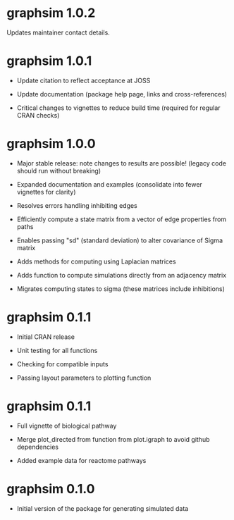 # graphsim 1.0.2

Updates maintainer contact details.

# graphsim 1.0.1

* Update citation to reflect acceptance at JOSS

* Update documentation (package help page, links and cross-references)

* Critical changes to vignettes to reduce build time (required for regular CRAN checks)

# graphsim 1.0.0

* Major stable release: note changes to results are possible! (legacy code should run without breaking)

* Expanded documentation and examples (consolidate into fewer vignettes for clarity)

* Resolves errors handling inhibiting edges

* Efficiently compute a state matrix from a vector of edge properties from paths

* Enables passing "sd" (standard deviation) to alter covariance of Sigma matrix

* Adds methods for computing using Laplacian matrices

* Adds function to compute simulations directly from an adjacency matrix

* Migrates computing states to sigma (these matrices include inhibitions)

# graphsim 0.1.1

* Initial CRAN release

* Unit testing for all functions

* Checking for compatible inputs

* Passing layout parameters to plotting function

# graphsim 0.1.1

* Full vignette of biological pathway

* Merge plot_directed from function from plot.igraph to avoid github dependencies

* Added example data for reactome pathways

# graphsim 0.1.0

* Initial version of the package for generating simulated data
